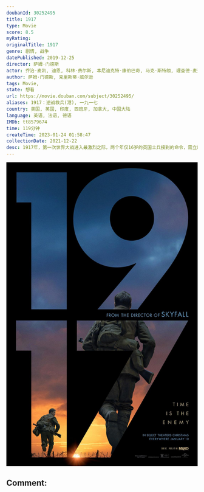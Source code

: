 ```yaml
---
doubanId: 30252495
title: 1917
type: Movie
score: 8.5
myRating: 
originalTitle: 1917
genre: 剧情, 战争
datePublished: 2019-12-25
director: 萨姆·门德斯
actor: 乔治·麦凯, 迪恩, 科林·费尔斯, 本尼迪克特·康伯巴奇, 马克·斯特朗, 理查德·麦登, 安德鲁·斯科特, 丹尼尔·梅斯, 阿德里安·斯卡伯勒, 约翰·霍林沃思, 克里斯·瓦利, 杰米·帕克, 罗伯特, 贾斯汀·爱德华兹, 理查德·麦凯布, 理查德·德姆西, 安森·布恩, 雅各布·詹姆斯·贝西克, 特蕾莎·马奥尼, 皮普·卡特, 保罗·廷托, 安迪·阿波罗, 约瑟夫·戴维斯, 比利·波斯特莱斯韦特, 加布里埃尔·阿库乌迪克, 斯派克·莱顿, 亚当·赫吉尔, 纳巴汉·里兹万, 克莱尔·迪比尔克, 乔纳·罗素, 迈克尔·吉普森, 格伦·霍威尔, undefined
author: 萨姆·门德斯, 克里斯蒂·威尔逊
tags: Movie, 
state: 想看
url: https://movie.douban.com/subject/30252495/
aliases: 1917：逆战救兵(港), 一九一七
country: 美国, 英国, 印度, 西班牙, 加拿大, 中国大陆
language: 英语, 法语, 德语
IMDb: tt8579674
time: 119分钟
createTime: 2023-01-24 01:58:47
collectionDate: 2021-12-22
desc: 1917年，第一次世界大战进入最激烈之际，两个年仅16岁的英国士兵接到的命令，需立即赶往死亡前线，向那里的将军传达一个“立刻停止进攻”讯息。时间只有八小时，武器弹药有限，无人知晓前方敌况：死亡寂静之...
---
```


![image](assets/p2587146023.jpg)

Comment: 
---


